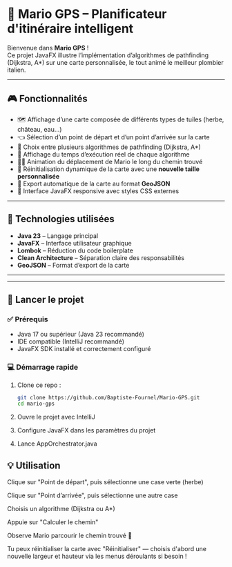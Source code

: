 # 🧭 Mario GPS – Planificateur d'itinéraire intelligent

Bienvenue dans **Mario GPS** !  
Ce projet JavaFX illustre l’implémentation d’algorithmes de pathfinding (Dijkstra, A*) sur une carte personnalisée, le tout animé le meilleur plombier italien.

---

## 🎮 Fonctionnalités

- 🗺️ Affichage d’une carte composée de différents types de tuiles (herbe, château, eau…)
- 👈 Sélection d’un point de départ et d’un point d’arrivée sur la carte
- 🚦 Choix entre plusieurs algorithmes de pathfinding (Dijkstra, A*)
- 📏 Affichage du temps d’exécution réel de chaque algorithme
- 🏃‍♂️ Animation du déplacement de Mario le long du chemin trouvé
- 🔁 Réinitialisation dynamique de la carte avec une **nouvelle taille personnalisée**
- 🧪 Export automatique de la carte au format **GeoJSON**
- 🎨 Interface JavaFX responsive avec styles CSS externes

---

## 🧱 Technologies utilisées

- **Java 23** – Langage principal
- **JavaFX** – Interface utilisateur graphique
- **Lombok** – Réduction du code boilerplate
- **Clean Architecture** – Séparation claire des responsabilités
- **GeoJSON** – Format d’export de la carte

---


---

## 🚀 Lancer le projet

### ✅ Prérequis

- Java 17 ou supérieur (Java 23 recommandé)
- IDE compatible (IntelliJ recommandé)
- JavaFX SDK installé et correctement configuré

### 💻 Démarrage rapide

1. Clone ce repo :
   ```bash
   git clone https://github.com/Baptiste-Fournel/Mario-GPS.git
   cd mario-gps
2. Ouvre le projet avec IntelliJ

3. Configure JavaFX dans les paramètres du projet

4. Lance AppOrchestrator.java

## 💡 Utilisation

Clique sur "Point de départ", puis sélectionne une case verte (herbe)

Clique sur "Point d’arrivée", puis sélectionne une autre case

Choisis un algorithme (Dijkstra ou A*)

Appuie sur "Calculer le chemin"

Observe Mario parcourir le chemin trouvé 🏁

Tu peux réinitialiser la carte avec "Réinitialiser"
— choisis d'abord une nouvelle largeur et hauteur via les menus déroulants si besoin !
